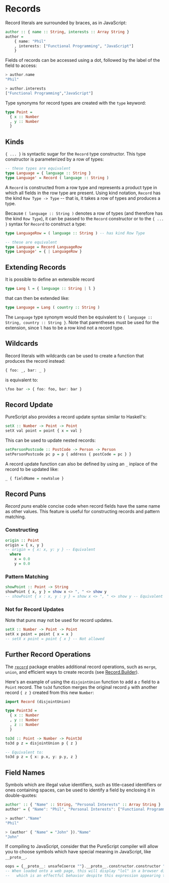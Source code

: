 # Records

Record literals are surrounded by braces, as in JavaScript:

```purescript
author :: { name :: String, interests :: Array String }
author =
    { name: "Phil"
    , interests: ["Functional Programming", "JavaScript"]
    }
```

Fields of records can be accessed using a dot, followed by the label of the field to access:

```purescript
> author.name
"Phil"

> author.interests
["Functional Programming","JavaScript"]
```

Type synonyms for record types are created with the `type` keyword:

```purs
type Point =
  { x :: Number
  , y :: Number
  }
```

## Kinds

`{ ... }` is syntactic sugar for the `Record` type constructor. This type constructor is parameterized by a row of types:

```purescript
-- these types are equivalent
type Language = { language :: String }
type Language' = Record ( language :: String )
```

A `Record` is constructed from a row type and represents a product type in which all fields in the row type are present. Using kind notation, `Record` has the kind `Row Type -> Type` -- that is, it takes a row of types and produces a type.

Because `( language :: String )` denotes a row of types (and therefore has the kind `Row Type`), it can be passed to the `Record` constructor or to the `{ ... }` syntax for `Record` to construct a type:

```purescript
type LanguageRow = ( language :: String ) -- has kind Row Type

-- these are equivalent
type Language = Record LanguageRow
type Language' = { | LanguageRow }
```

## Extending Records

It is possible to define an extensible record

```purescript
type Lang l = { language :: String | l }
```

that can then be extended like:

```purescript
type Language = Lang ( country :: String )
```

The `Language` type synonym would then be equivalent to `{ language :: String, country :: String }`. Note that parentheses must be used for the extension, since `l` has to be a row kind not a record type.

## Wildcards

Record literals with wildcards can be used to create a function that produces the record instead:

```purescript
{ foo: _, bar: _ }
```
is equivalent to:

```purescript
\foo bar -> { foo: foo, bar: bar }
```

## Record Update

PureScript also provides a record update syntax similar to Haskell's:

```purescript
setX :: Number -> Point -> Point
setX val point = point { x = val }
```

This can be used to update nested records:

```purescript
setPersonPostcode :: PostCode -> Person -> Person
setPersonPostcode pc p = p { address { postCode = pc } }
```

A record update function can also be defined by using an `_` inplace of the record to be updated like:

```purescript
_ { fieldName = newValue }
```

## Record Puns

_Record puns_ enable concise code when record fields have the same name as other values. This feature is useful for constructing records and pattern matching.

### Constructing

```purs
origin :: Point
origin = { x, y }
-- origin = { x: x, y: y } -- Equivalent
  where
    x = 0.0
    y = 0.0
```

### Pattern Matching

```purs
showPoint :: Point -> String
showPoint { x, y } = show x <> ", " <> show y
-- showPoint { x : x, y : y } = show x <> ", " <> show y -- Equivalent
```

### Not for Record Updates

Note that puns may not be used for record updates.

```purescript
setX :: Number -> Point -> Point
setX x point = point { x = x }
-- setX x point = point { x } -- Not allowed
```

## Further Record Operations

The [`record`](https://pursuit.purescript.org/packages/purescript-record) package enables additional record operations, such as `merge`, `union`, and efficient ways to create records (see [Record.Builder](https://pursuit.purescript.org/packages/purescript-record/docs/Record.Builder)).

Here's an example of using the `disjointUnion` function to add a `z` field to a `Point` record. The `to3d` function merges the original record `p` with another record `{ z }` created from this new `Number`:

```purescript
import Record (disjointUnion)

type Point3d =
  { x :: Number
  , y :: Number
  , z :: Number
  }

to3d :: Point -> Number -> Point3d
to3d p z = disjointUnion p { z }

-- Equivalent to:
to3d p z = { x: p.x, y: p.y, z }
```

## Field Names

Symbols which are illegal value identifiers, such as title-cased identifiers or ones containing spaces, can be used to identify a field by enclosing it in double-quotes:

```purescript
author' :: { "Name" :: String, "Personal Interests" :: Array String }
author' = { "Name": "Phil", "Personal Interests": ["Functional Programming", "JavaScript"] }

> author'."Name"
"Phil"

> (author' { "Name" = "John" })."Name"
"John"
```

If compiling to JavaScript, consider that the PureScript compiler will allow you to choose symbols which have special meaning in JavaScript, like `__proto__`.

```purescript
oops = {__proto__: unsafeCoerce ""}.__proto__.constructor.constructor "alert('lol')" 0
-- When loaded onto a web page, this will display "lol" in a browser dialog box,
--   which is an effectful behavior despite this expression appearing to be pure.
```

